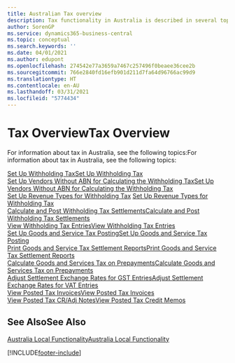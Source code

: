 ```yaml
---
title: Australian Tax overview
description: Tax functionality in Australia is described in several topics.
author: SorenGP
ms.service: dynamics365-business-central
ms.topic: conceptual
ms.search.keywords: ''
ms.date: 04/01/2021
ms.author: edupont
ms.openlocfilehash: 274542e77a3659a7467c257496f0beaee36cee2b
ms.sourcegitcommit: 766e2840fd16efb901d211d7fa64d96766ac99d9
ms.translationtype: HT
ms.contentlocale: en-AU
ms.lasthandoff: 03/31/2021
ms.locfileid: "5774434"
---
```

# <a name="tax-overview"></a><span data-ttu-id="8d843-103">Tax Overview</span><span class="sxs-lookup"><span data-stu-id="8d843-103">Tax Overview</span></span>

<span data-ttu-id="8d843-104">For information about tax in Australia, see the following topics:</span><span class="sxs-lookup"><span data-stu-id="8d843-104">For information about tax in Australia, see the following topics:</span></span>  

[<span data-ttu-id="8d843-105">Set Up Withholding Tax</span><span class="sxs-lookup"><span data-stu-id="8d843-105">Set Up Withholding Tax</span></span>](how-to-set-up-withholding-tax.md)  
[<span data-ttu-id="8d843-106">Set Up Vendors Without ABN for Calculating the Withholding Tax</span><span class="sxs-lookup"><span data-stu-id="8d843-106">Set Up Vendors Without ABN for Calculating the Withholding Tax</span></span>](how-to-set-up-vendors-without-abn-for-calculating-the-withholding-tax.md)  
<span data-ttu-id="8d843-107">[Set Up Revenue Types for Withholding Tax](how-to-set-up-revenue-types-for-withholding-tax.md)  </span><span class="sxs-lookup"><span data-stu-id="8d843-107">[Set Up Revenue Types for Withholding Tax](how-to-set-up-revenue-types-for-withholding-tax.md)  </span></span>  
[<span data-ttu-id="8d843-108">Calculate and Post Withholding Tax Settlements</span><span class="sxs-lookup"><span data-stu-id="8d843-108">Calculate and Post Withholding Tax Settlements</span></span>](how-to-calculate-and-post-withholding-tax-settlements.md)  
[<span data-ttu-id="8d843-109">View Withholding Tax Entries</span><span class="sxs-lookup"><span data-stu-id="8d843-109">View Withholding Tax Entries</span></span>](how-to-view-withholding-tax-entries.md)  
[<span data-ttu-id="8d843-110">Set Up Goods and Service Tax Posting</span><span class="sxs-lookup"><span data-stu-id="8d843-110">Set Up Goods and Service Tax Posting</span></span>](how-to-set-up-goods-and-service-tax-posting.md)  
[<span data-ttu-id="8d843-111">Print Goods and Service Tax Settlement Reports</span><span class="sxs-lookup"><span data-stu-id="8d843-111">Print Goods and Service Tax Settlement Reports</span></span>](how-to-print-goods-and-service-tax-settlement-reports.md)  
[<span data-ttu-id="8d843-112">Calculate Goods and Services Tax on Prepayments</span><span class="sxs-lookup"><span data-stu-id="8d843-112">Calculate Goods and Services Tax on Prepayments</span></span>](how-to-calculate-goods-and-services-tax-on-prepayments.md)  
[<span data-ttu-id="8d843-113">Adjust Settlement Exchange Rates for GST Entries</span><span class="sxs-lookup"><span data-stu-id="8d843-113">Adjust Settlement Exchange Rates for VAT Entries</span></span>](how-to-adjust-settlement-exchange-rates-for-vat-entries.md)  
[<span data-ttu-id="8d843-114">View Posted Tax Invoices</span><span class="sxs-lookup"><span data-stu-id="8d843-114">View Posted Tax Invoices</span></span>](how-to-view-posted-tax-invoices.md)  
[<span data-ttu-id="8d843-115">View Posted Tax CR/Adj Notes</span><span class="sxs-lookup"><span data-stu-id="8d843-115">View Posted Tax Credit Memos</span></span>](how-to-view-posted-tax-credit-memos.md)

## <a name="see-also"></a><span data-ttu-id="8d843-116">See Also</span><span class="sxs-lookup"><span data-stu-id="8d843-116">See Also</span></span>

[<span data-ttu-id="8d843-117">Australia Local Functionality</span><span class="sxs-lookup"><span data-stu-id="8d843-117">Australia Local Functionality</span></span>](australia-local-functionality.md)  


[!INCLUDE[footer-include](../../includes/footer-banner.md)]
